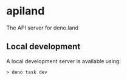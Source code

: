 # apiland

The API server for deno.land

## Local development

A local development server is available using:

```
> deno task dev
```
